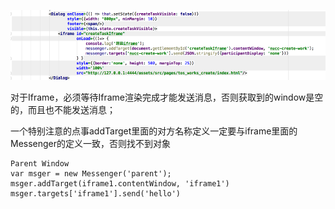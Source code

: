 ![](/assets/前端/.png)

对于Iframe，必须等待Iframe渲染完成才能发送消息，否则获取到的window是空的，而且也不能发送消息；

一个特别注意的点事addTarget里面的对方名称定义一定要与iframe里面的Messenger的定义一致，否则找不到对象

```
Parent Window
var msger = new Messenger('parent');
msger.addTarget(iframe1.contentWindow, 'iframe1')
msger.targets['iframe1'].send('hello')

```



